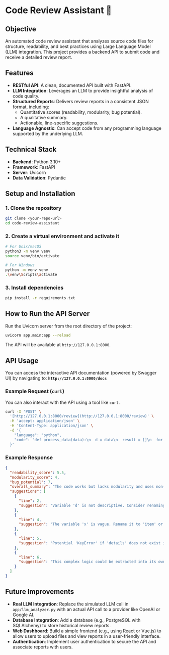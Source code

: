 # Code Review Assistant 🤖

## Objective
An automated code review assistant that analyzes source code files for structure, readability, and best practices using Large Language Model (LLM) integration. This project provides a backend API to submit code and receive a detailed review report.

## Features
- **RESTful API**: A clean, documented API built with FastAPI.
- **LLM Integration**: Leverages an LLM to provide insightful analysis of code quality.
- **Structured Reports**: Delivers review reports in a consistent JSON format, including:
  - Quantitative scores (readability, modularity, bug potential).
  - A qualitative summary.
  - Actionable, line-specific suggestions.
- **Language Agnostic**: Can accept code from any programming language supported by the underlying LLM.

## Technical Stack
- **Backend**: Python 3.10+
- **Framework**: FastAPI
- **Server**: Uvicorn
- **Data Validation**: Pydantic

## Setup and Installation

### 1. Clone the repository
```bash
git clone <your-repo-url>
cd code-review-assistant
```

### 2. Create a virtual environment and activate it
```bash
# For Unix/macOS
python3 -m venv venv
source venv/bin/activate

# For Windows
python -m venv venv
.\venv\Scripts\activate
```

### 3. Install dependencies
```bash
pip install -r requirements.txt
```

## How to Run the API Server

Run the Uvicorn server from the root directory of the project:
```bash
uvicorn app.main:app --reload
```
The API will be available at `http://127.0.0.1:8000`.

## API Usage

You can access the interactive API documentation (powered by Swagger UI) by navigating to:
**`http://127.0.0.1:8000/docs`**

### Example Request (`curl`)

You can also interact with the API using a tool like `curl`.

```bash
curl -X 'POST' \
  '[http://127.0.0.1:8000/review](http://127.0.0.1:8000/review)' \
  -H 'accept: application/json' \
  -H 'Content-Type: application/json' \
  -d '{
    "language": "python",
    "code": "def process_data(data):\n  d = data\n  result = []\n  for x in d:\n    details = x[\"details\"]\n    if details[\"value\"] > 10:\n      result.append(x)\n  return result"
  }'
```

### Example Response

```json
{
  "readability_score": 5.5,
  "modularity_score": 4,
  "bug_potential": 7,
  "overall_summary": "The code works but lacks modularity and uses non-descriptive variable names. There is a potential for a runtime error if dictionary keys are missing.",
  "suggestions": [
    {
      "line": 2,
      "suggestion": "Variable 'd' is not descriptive. Consider renaming to 'data_list' or something more specific to its content."
    },
    {
      "line": 4,
      "suggestion": "The variable 'x' is vague. Rename it to 'item' or 'record' for clarity."
    },
    {
      "line": 5,
      "suggestion": "Potential 'KeyError' if 'details' does not exist in an item. Use `x.get('details', {})` for safer access."
    },
    {
      "line": 6,
      "suggestion": "This complex logic could be extracted into its own function to improve the modularity of `process_data`."
    }
  ]
}
```

## Future Improvements
- **Real LLM Integration**: Replace the simulated LLM call in `app/llm_analyzer.py` with an actual API call to a provider like OpenAI or Google AI.
- **Database Integration**: Add a database (e.g., PostgreSQL with SQLAlchemy) to store historical review reports.
- **Web Dashboard**: Build a simple frontend (e.g., using React or Vue.js) to allow users to upload files and view reports in a user-friendly interface.
- **Authentication**: Implement user authentication to secure the API and associate reports with users.